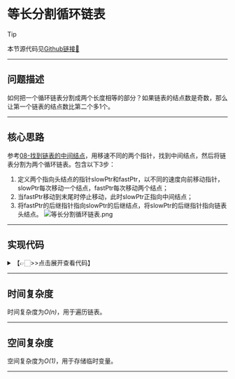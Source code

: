# 等长分割循环链表

> [!Tip]
> 
> 本节源代码见[Github链接🔗](https://github.com/MaxSolider/leetcode-algorithm/blob/main/structure/src/main/java/org/example/linkedlist/exercises/SplitCircularList.java)

---

## 问题描述
如何把一个循环链表分割成两个长度相等的部分？如果链表的结点数是奇数，那么让第一个链表的结点数比第二个多1个。

---

## 核心思路
参考[08-找到链表的中间结点](08-找到链表的中间结点.md)，用移速不同的两个指针，找到中间结点，然后将链表分割为两个循环链表。包含以下3步：
1. 定义两个指向头结点的指针slowPtr和fastPtr，以不同的速度向前移动指针，slowPtr每次移动一个结点，fastPtr每次移动两个结点；
2. 当fastPtr移动到末尾时停止移动，此时slowPtr正指向中间结点；
3. 将fastPtr的后继指针指向slowPtr的后继结点，将slowPtr的后继指针指向链表头结点。
![等长分割循环链表.png](https://s2.loli.net/2022/10/11/6ZvcHQULrX5spfJ.png)

---

## 实现代码
<details> 
	<summary>【👉🏻>>点击展开查看代码】</summary> 
	<pre>
		<code>
			/**  
			 * 等长分割循环链表  
			 *  
			 * @param headNode  
			 * @author: Max Solider  
			 * @date: 2022/10/11 22:39  
			 */
			 void splitCircularList(NormalListNode headNode) {  
			    if (headNode == null || headNode.getNext() == null || headNode.getNext() == headNode) {  
			        System.out.println("The linked list cannot be divided into two.");  
			        return;    }  
			    NormalListNode slowPtr = headNode;  
			    NormalListNode fastPtr = headNode;  
			    while (fastPtr.getNext() != headNode && fastPtr.getNext().getNext() != headNode) {  
			        slowPtr = slowPtr.getNext();  
			        fastPtr = fastPtr.getNext().getNext();  
			    }  
			    if (fastPtr.getNext() != headNode) {  
			        fastPtr = fastPtr.getNext();  
			    }  
			    NormalListNode aList = headNode;  
			    NormalListNode bList = slowPtr.getNext();  
			    slowPtr.setNext(aList);  
			    fastPtr.setNext(bList);  
			    listLength(aList);  
			    System.out.println("========");  
			    listLength(bList);  
			}
		</code>
	</pre>
</details>

---

## 时间复杂度
时间复杂度为*O(n)*，用于遍历链表。

---

## 空间复杂度
空间复杂度为*O(1)*，用于存储临时变量。

---